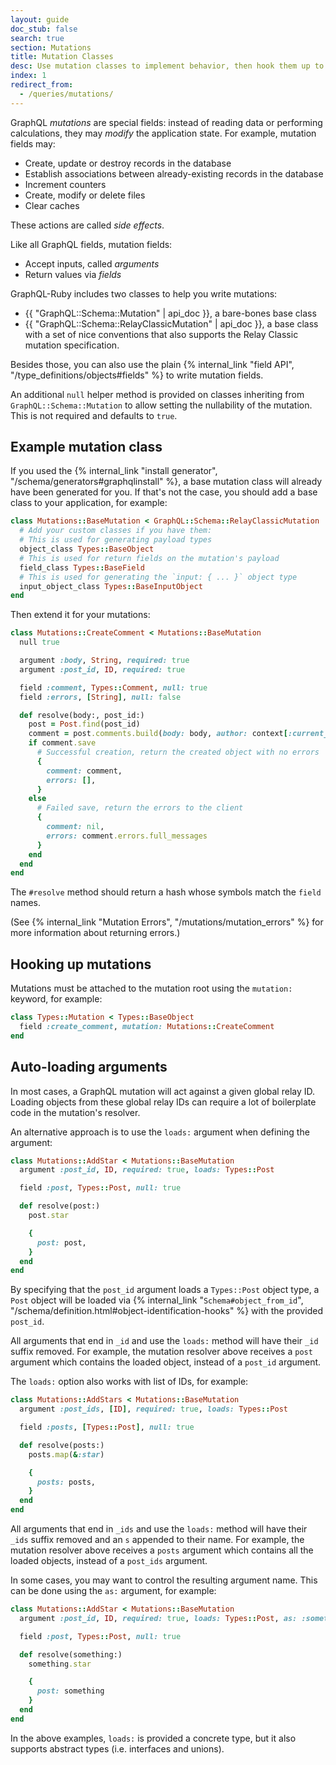 ```yaml
---
layout: guide
doc_stub: false
search: true
section: Mutations
title: Mutation Classes
desc: Use mutation classes to implement behavior, then hook them up to your schema.
index: 1
redirect_from:
  - /queries/mutations/
---
```


GraphQL _mutations_ are special fields: instead of reading data or performing calculations, they may _modify_ the application state. For example, mutation fields may:

- Create, update or destroy records in the database
- Establish associations between already-existing records in the database
- Increment counters
- Create, modify or delete files
- Clear caches

These actions are called _side effects_.

Like all GraphQL fields, mutation fields:

- Accept inputs, called _arguments_
- Return values via _fields_

GraphQL-Ruby includes two classes to help you write mutations:

- {{ "GraphQL::Schema::Mutation" | api_doc }}, a bare-bones base class
- {{ "GraphQL::Schema::RelayClassicMutation" | api_doc }}, a base class with a set of nice conventions that also supports the Relay Classic mutation specification.

Besides those, you can also use the plain {% internal_link "field API", "/type_definitions/objects#fields" %} to write mutation fields.

An additional `null` helper method is provided on classes inheriting from `GraphQL::Schema::Mutation` to allow setting the nullability of the mutation. This is not required and defaults to `true`.

## Example mutation class

If you used the {% internal_link "install generator", "/schema/generators#graphqlinstall" %}, a base mutation class will already have been generated for you. If that's not the case, you should add a base class to your application, for example:

```ruby
class Mutations::BaseMutation < GraphQL::Schema::RelayClassicMutation
  # Add your custom classes if you have them:
  # This is used for generating payload types
  object_class Types::BaseObject
  # This is used for return fields on the mutation's payload
  field_class Types::BaseField
  # This is used for generating the `input: { ... }` object type
  input_object_class Types::BaseInputObject
end
```

Then extend it for your mutations:

```ruby
class Mutations::CreateComment < Mutations::BaseMutation
  null true

  argument :body, String, required: true
  argument :post_id, ID, required: true

  field :comment, Types::Comment, null: true
  field :errors, [String], null: false

  def resolve(body:, post_id:)
    post = Post.find(post_id)
    comment = post.comments.build(body: body, author: context[:current_user])
    if comment.save
      # Successful creation, return the created object with no errors
      {
        comment: comment,
        errors: [],
      }
    else
      # Failed save, return the errors to the client
      {
        comment: nil,
        errors: comment.errors.full_messages
      }
    end
  end
end
```

The `#resolve` method should return a hash whose symbols match the `field` names.

(See {% internal_link "Mutation Errors", "/mutations/mutation_errors" %} for more information about returning errors.)

## Hooking up mutations

Mutations must be attached to the mutation root using the `mutation:` keyword, for example:

```ruby
class Types::Mutation < Types::BaseObject
  field :create_comment, mutation: Mutations::CreateComment
end
```

## Auto-loading arguments

In most cases, a GraphQL mutation will act against a given global relay ID. Loading objects from these global relay IDs can require a lot of boilerplate code in the mutation's resolver.

An alternative approach is to use the `loads:` argument when defining the argument:

```ruby
class Mutations::AddStar < Mutations::BaseMutation
  argument :post_id, ID, required: true, loads: Types::Post

  field :post, Types::Post, null: true

  def resolve(post:)
    post.star

    {
      post: post,
    }
  end
end
```

By specifying that the `post_id` argument loads a `Types::Post` object type, a `Post` object will be loaded via {% internal_link "`Schema#object_from_id`", "/schema/definition.html#object-identification-hooks" %} with the provided `post_id`.

All arguments that end in `_id` and use the `loads:` method will have their `_id` suffix removed. For example, the mutation resolver above receives a `post` argument which contains the loaded object, instead of a `post_id` argument.

The `loads:` option also works with list of IDs, for example:

```ruby
class Mutations::AddStars < Mutations::BaseMutation
  argument :post_ids, [ID], required: true, loads: Types::Post

  field :posts, [Types::Post], null: true

  def resolve(posts:)
    posts.map(&:star)

    {
      posts: posts,
    }
  end
end
```

All arguments that end in `_ids` and use the `loads:` method will have their `_ids` suffix removed and an `s` appended to their name. For example, the mutation resolver above receives a `posts` argument which contains all the loaded objects, instead of a `post_ids` argument.

In some cases, you may want to control the resulting argument name. This can be done using the `as:` argument, for example:

```ruby
class Mutations::AddStar < Mutations::BaseMutation
  argument :post_id, ID, required: true, loads: Types::Post, as: :something

  field :post, Types::Post, null: true

  def resolve(something:)
    something.star

    {
      post: something
    }
  end
end
```

In the above examples, `loads:` is provided a concrete type, but it also supports abstract types (i.e. interfaces and unions).
